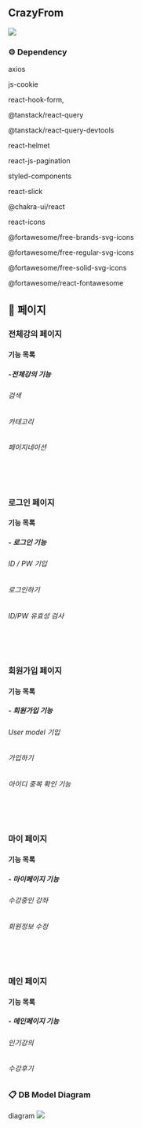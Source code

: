 ## CrazyFrom
<img src="https://cdn.discordapp.com/attachments/1081104144535920651/1098527752845537380/logo2.png"/>


### ⚙️ Dependency

axios

js-cookie

react-hook-form,

@tanstack/react-query

@tanstack/react-query-devtools

react-helmet

react-js-pagination

styled-components

react-slick

@chakra-ui/react

react-icons

@fortawesome/free-brands-svg-icons

@fortawesome/free-regular-svg-icons

@fortawesome/free-solid-svg-icons

@fortawesome/react-fontawesome



## 📄 페이지

### 전체강의 페이지
 
 


#### 기능 목록
##### -전체강의 기능 
 ###### 검색 
 ###### 카테고리
 ###### 페이지네이션
 
 
 <br/><br/>
### 로그인 페이지


#### 기능 목록
##### - 로그인 기능
 ###### ID / PW 기입
 ###### 로그인하기
 ###### ID/PW 유효성 검사
 
 
 <br/><br/>
  ### 회원가입 페이지


#### 기능 목록
##### - 회원가입 기능
 ###### User model 기입
 ###### 가입하기
 ###### 아이디 중복 확인 기능
 
 
 <br/><br/>
  ### 마이 페이지


#### 기능 목록
##### - 마이페이지 기능
 ###### 수강중인 강좌
 ###### 회원정보 수정
 
 
 <br/><br/>
  ### 메인 페이지


#### 기능 목록
##### - 메인페이지 기능
 ###### 인기강의
 ###### 수강후기

 
 

 


### 📋 DB Model Diagram
diagram
<img src="https://media.discordapp.net/attachments/1078553548494741584/1098495585067225179/DB_.png?width=1693&height=865"/>

